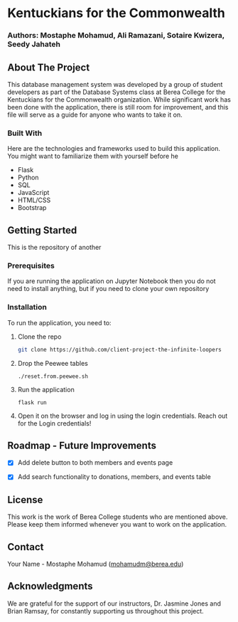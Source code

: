 # Kentuckians for the Commonwealth

### Authors: Mostaphe Mohamud, Ali Ramazani, Sotaire Kwizera, Seedy Jahateh 

## About The Project

This database management system was developed by a group of student developers as part of the Database Systems class at Berea College for the Kentuckians for the Commonwealth organization. While significant work has been done with the application, there is still room for improvement, and this file will serve as a guide for anyone who wants to take it on.

### Built With

Here are the technologies and frameworks used to build this application. You might want to familiarize them with yourself before he

* Flask
* Python
* SQL
* JavaScript
* HTML/CSS
* Bootstrap

## Getting Started

This is the repository of another 

### Prerequisites

If you are running the application on Jupyter Notebook then you do not need to install anything, but if you need to clone your own repository  

### Installation

To run the application, you need to:

1. Clone the repo
   ```sh
   git clone https://github.com/client-project-the-infinite-loopers
   ```
2. Drop the Peewee tables
   ```
   ./reset.from.peewee.sh
   ```
4. Run the application 
   ```
   flask run
   ```
5. Open it on the browser and log in using the login credentials. Reach out for the Login credentials!


## Roadmap - Future Improvements 

- [x] Add delete button to both members and events page
- [x] Add search functionality to donations, members, and events table 


## License

This work is the work of Berea College students who are mentioned above. Please keep them informed whenever you want to work on the application.  


## Contact

Your Name - Mostaphe Mohamud (mohamudm@berea.edu)

## Acknowledgments

We are grateful for the support of our instructors, Dr. Jasmine Jones and Brian Ramsay, for constantly supporting us throughout this project.


